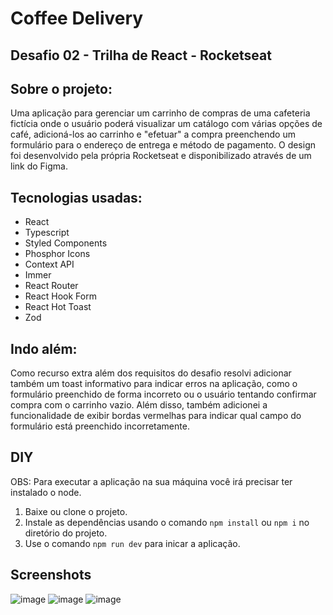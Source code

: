 # Coffee Delivery
## Desafio 02 - Trilha de React - Rocketseat

## Sobre o projeto:

Uma aplicação para gerenciar um carrinho de compras de uma cafeteria fictícia onde o usuário poderá visualizar um catálogo com várias opções de café, adicioná-los ao carrinho e "efetuar" a compra preenchendo um formulário para o endereço de entrega e método de pagamento. O design foi desenvolvido pela própria Rocketseat e disponibilizado através de um link do Figma.

## Tecnologias usadas:

- React
- Typescript
- Styled Components
- Phosphor Icons
- Context API
- Immer
- React Router
- React Hook Form
- React Hot Toast
- Zod

## Indo além:

Como recurso extra além dos requisitos do desafio resolvi adicionar também um toast informativo para indicar erros na aplicação, como o formulário preenchido de forma incorreto ou o usuário tentando confirmar compra com o carrinho vazio. Além disso, também adicionei a funcionalidade de exibir bordas vermelhas para indicar qual campo do formulário está preenchido incorretamente.

## DIY

OBS: Para executar a aplicação na sua máquina você irá precisar ter instalado o node.

1. Baixe ou clone o projeto.
2. Instale as dependências usando o comando `npm install` ou `npm i` no diretório do projeto.
3. Use o comando `npm run dev` para inicar a aplicação.

## Screenshots

![image](https://github.com/kauecdev/coffee-delivery-react-ts/assets/61801350/4b898246-2233-4f65-b240-8d412ac4d37a)
![image](https://github.com/kauecdev/coffee-delivery-react-ts/assets/61801350/1244cfb9-90df-4f72-9e85-cf7c2147a0bc)
![image](https://github.com/kauecdev/coffee-delivery-react-ts/assets/61801350/17ae4062-41ee-44fa-8da7-811981c8f8e1)


